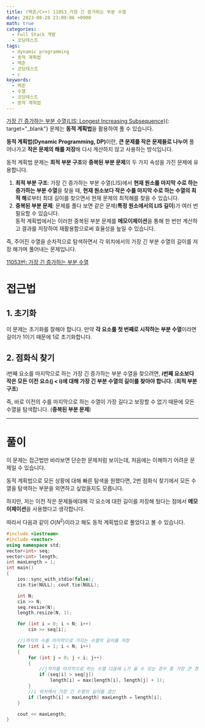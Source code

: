 ```yaml
---
title: (백준/C++) 11053_가장 긴 증가하는 부분 수열
date: 2023-08-28 23:09:06 +0900
math: true
categories:
  - Full Stack 개발
  - 코딩테스트
tags:
  - dynamic programming
  - 동적 계획법
  - 백준
  - 코딩테스트
  - c
keywords:
  - 백준
  - 수열
  - 코딩테스트
  - 동적 계획법
---
```


[가장 긴 증가하는 부분 수열(LIS: Longest Increasing Subsequence)](https://www.acmicpc.net/problem/11053){: target="_blank"} 문제는 <span class="keyword">**동적 계획법**</span>을 활용하여 풀 수 있습니다.

<span class="keyword">**동적 계획법(Dynamic Programming, DP)**</span>이란, <span class="font_highlight">**큰 문제를 작은 문제들로 나누어**</span> 풀어나가고 <span class="font_highlight">**작은 문제의 해를 저장**</span>해 다시 계산하지 않고 사용하는 방식입니다.

동적 계획법 문제는 **최적 부분 구조**와 **중복된 부분 문제**의 두 가지 속성을 가진 문제에 유용합니다.

1. **최적 부분 구조**: 가장 긴 증가하는 부분 수열(LIS)에서 **현재 원소를 마지막 수로 하는 증가하는 부분 수열**을 찾을 때, **현재 원소보다 작은 수를 마지막 수로 하는 수열의 최적 해**로부터 최대 길이를 찾으면서 현재 문제의 최적해를 찾을 수 있습니다.
2. **중복된 부분 문제**: 문제를 풀다 보면 같은 문제(**특정 원소에서의 LIS 길이**)가 여러 번 필요할 수 있습니다. <br> 동적 계획법에서는 이러한 중복된 부분 문제를 <span class="important">**메모이제이션**</span>을 통해 한 번만 계산하고 결과를 저장하여 재활용함으로써 효율성을 높일 수 있습니다.

즉, 주어진 수열을 순차적으로 탐색하면서 각 위치에서의 <span class="font_highlight">가장 긴 부분 수열의 길이를 저장 해가며 풀어내는 문제</span>입니다.

[11053번: 가장 긴 증가하는 부분 수열](https://www.acmicpc.net/problem/11053)

# 접근법

## 1. 초기화

이 문제는 초기화를 잘해야 합니다. 만약 <span class="important">**각 요소를 첫 번째로 시작하는 부분 수열**</span>이라면 길이가 1이기 때문에 1로 초기화합니다.

## 2. 점화식 찾기

i번째 요소를 마지막으로 하는 가장 긴 증가하는 부분 수열을 찾으려면, <span class="important">**i번째 요소보다 작은 모든 이전 요소(j < i)에 대해 가장 긴 부분 수열의 길이를 찾아야 합니다.**</span> (**최적 부분 구조**)

즉, 바로 이전의 수를 마지막으로 하는 수열이 가장 길다고 보장할 수 없기 때문에 모든 수열을 탐색합니다. (**중복된 부분 문제**)

---

# 풀이

이 문제는 접근법만 바라보면 단순한 문제처럼 보이는데, 처음에는 이해하기 어려운 문제일 수 있습니다.

동적 계획법으로 모든 상황에 대해 빠른 탐색을 원했다면, 2번 점화식 찾기에서 모든 수열을 탐색하는 부분을 외면하고 싶었을지도 모릅니다.

하지만, 저는 이전 작은 문제들에대해 각 요소에 대한 길이를 저장해 뒀다는 점에서 <span class="important">**메모이제이션**</span>을 사용했다고 생각합니다.

따라서 다음과 같이 $O(N^2)$이라고 해도 동적 계획법으로 풀었다고 볼 수 있습니다.

```cpp
#include <iostream>
#include <vector>
using namespace std;
vector<int> seq;
vector<int> length;
int maxLength = 1;
int main()
{
	ios::sync_with_stdio(false);
	cin.tie(NULL); cout.tie(NULL);

	int N;
	cin >> N;
	seq.resize(N);
	length.resize(N, 1);

	for (int i = 0; i < N; i++)
		cin >> seq[i];

	//i까지의 수를 마지막으로 가지는 수열의 길이를 저장
	for (int i = 1; i < N; i++)
	{
		for (int j = 0; j < i; j++)
		{
			//j까지를 마지막으로 하는 수열 다음에 i가 올 수 있는 경우 중 가장 큰 경우의 수를 저장한다.
			if (seq[i] > seq[j])
				length[i] = max(length[i], length[j] + 1);
		}
		//i 위치에서 가장 긴 수열의 길이를 갱신
		if (length[i] > maxLength) maxLength = length[i];
	}

	cout << maxLength;
}
```